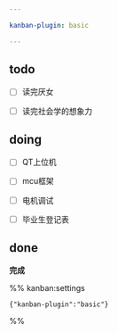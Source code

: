 ```yaml
---

kanban-plugin: basic

---
```


## todo

- [ ] 读完厌女
- [ ] 读完社会学的想象力


## doing

- [ ] QT上位机
- [ ] mcu框架
- [ ] 电机调试
- [ ] 毕业生登记表


## done

**完成**




%% kanban:settings
```
{"kanban-plugin":"basic"}
```
%%